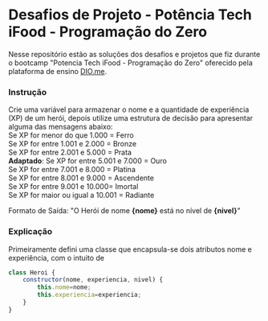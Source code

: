 # Desafios de Projeto - Potência Tech iFood - Programação do Zero
Nesse repositório estão as soluções dos desafios e projetos que fiz durante o bootcamp "Potencia Tech iFood - Programação do Zero" oferecido pela plataforma de ensino [DIO.me](https://www.dio.me).
### Instrução
Crie uma variável para armazenar o nome e a quantidade de experiência (XP) de um herói, depois utilize uma estrutura de decisão para apresentar alguma das mensagens abaixo:<br>
Se XP for menor do que 1.000 = Ferro<br>
Se XP for entre 1.001 e 2.000 = Bronze<br>
Se XP for entre 2.001 e 5.000 = Prata<br>
**Adaptado**: Se XP for entre 5.001 e 7.000 = Ouro<br>
Se XP for entre 7.001 e 8.000 = Platina<br>
Se XP for entre 8.001 e 9.000 = Ascendente<br>
Se XP for entre 9.001 e 10.000= Imortal<br>
Se XP for maior ou igual a 10.001 = Radiante<br>

Formato de Saída: "O Herói de nome **{nome}** está no nível de **{nivel}**"
### Explicação
Primeiramente defini uma classe que encapsula-se dois atributos nome e experiência, com o intuito de 
```js
class Heroi {
    constructor(nome, experiencia, nivel) {
        this.nome=nome;
        this.experiencia=experiencia;
    }
}
```
